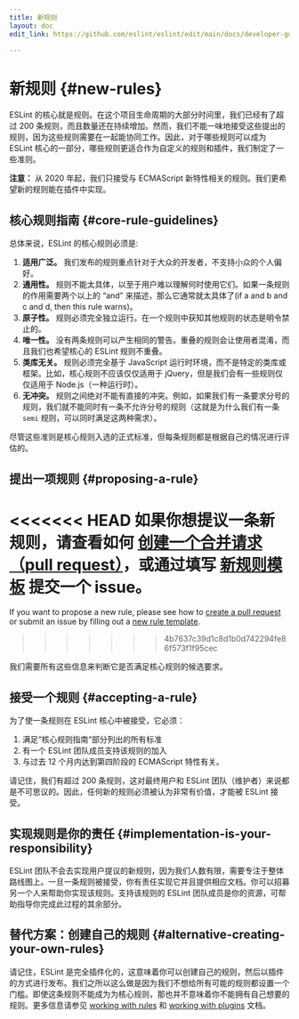 ```yaml
---
title: 新规则
layout: doc
edit_link: https://github.com/eslint/eslint/edit/main/docs/developer-guide/contributing/new-rules.md

---
```

<!-- Note: No pull requests accepted for this file. See README.md in the root directory for details. -->

# 新规则 {#new-rules}

ESLint 的核心就是规则。在这个项目生命周期的大部分时间里，我们已经有了超过 200 条规则，而且数量还在持续增加。然而，我们不能一味地接受这些提出的规则，因为这些规则需要在一起能协同工作。因此，对于哪些规则可以成为 ESLint 核心的一部分，哪些规则更适合作为自定义的规则和插件，我们制定了一些准则。

**注意：** 从 2020 年起，我们只接受与 ECMAScript 新特性相关的规则。我们更希望新的规则能在插件中实现。

## 核心规则指南 {#core-rule-guidelines}

总体来说，ESLint 的核心规则必须是:

1. **适用广泛。** 我们发布的规则重点针对于大众的开发者，不支持小众的个人偏好。
1. **通用性。** 规则不能太具体，以至于用户难以理解何时使用它们。如果一条规则的作用需要两个以上的 “and” 来描述，那么它通常就太具体了(if a and b and c and d, then this rule warns)。
1. **原子性。** 规则必须完全独立运行。在一个规则中获知其他规则的状态是明令禁止的。
1. **唯一性。** 没有两条规则可以产生相同的警告。重叠的规则会让使用者混淆，而且我们也希望核心的 ESLint 规则不重叠。
1. **类库无关。** 规则必须完全基于 JavaScript 运行时环境，而不是特定的类库或框架。比如，核心规则不应该仅仅适用于 jQuery，但是我们会有一些规则仅仅适用于 Node.js（一种运行时）。
1. **无冲突。** 规则之间绝对不能有直接的冲突。例如，如果我们有一条要求分号的规则，我们就不能同时有一条不允许分号的规则（这就是为什么我们有一条 `semi` 规则，可以同时满足这两种需求）。

尽管这些准则是核心规则入选的正式标准，但每条规则都是根据自己的情况进行评估的。

## 提出一项规则 {#proposing-a-rule}

<<<<<<< HEAD
如果你想提议一条新规则，请查看如何 [创建一个合并请求（pull request）](/docs/developer-guide/contributing/pull-requests)，或通过填写 [新规则模板](https://github.com/eslint/eslint/issues/new?template=NEW_RULE.md) 提交一个 issue。
=======
If you want to propose a new rule, please see how to [create a pull request](/docs/developer-guide/contributing/pull-requests) or submit an issue by filling out a [new rule template](https://github.com/eslint/eslint/issues/new/choose).
>>>>>>> 4b7637c39d1c8d1b0d742294fe86f573f1f95cec

我们需要所有这些信息来判断它是否满足核心规则的候选要求。

## 接受一个规则 {#accepting-a-rule}

为了使一条规则在 ESLint 核心中被接受，它必须：

1. 满足“核心规则指南“部分列出的所有标准
1. 有一个 ESLint 团队成员支持该规则的加入
1. 与过去 12 个月内达到第四阶段的 ECMAScript 特性有关。

请记住，我们有超过 200 条规则，这对最终用户和 ESLint 团队（维护者）来说都是不可思议的。因此，任何新的规则必须被认为非常有价值，才能被 ESLint 接受。

## 实现规则是你的责任 {#implementation-is-your-responsibility}

ESLint 团队不会去实现用户提议的新规则，因为我们人数有限，需要专注于整体路线图上。一旦一条规则被接受，你有责任实现它并且提供相应文档。你可以招募另一个人来帮助你实现该规则。支持该规则的 ESLint 团队成员是你的资源，可帮助指导你完成此过程的其余部分。

## 替代方案：创建自己的规则 {#alternative-creating-your-own-rules}

请记住，ESLint 是完全插件化的，这意味着你可以创建自己的规则，然后以插件的方式进行发布。我们之所以这么做是因为我们不想给所有可能的规则都设置一个门槛。即使这条规则不能成为为核心规则，那也并不意味着你不能拥有自己想要的规则。更多信息请参见 [working with rules](../working-with-rules) 和 [working with plugins](../working-with-plugins) 文档。